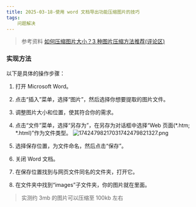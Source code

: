 ```yaml
---
title: 2025-03-18-使用 word 文档导出功能压缩图片的技巧
tags: 
    问题解决
---
```


> 参考资料
> [如何压缩图片大小？3 种图片压缩方法推荐(评论区)](https://zhuanlan.zhihu.com/p/559553058)

### 实现方法

以下是具体的操作步骤：

1. 打开 Microsoft Word。
2. 点击“插入”菜单，选择“图片”，然后选择你想要提取的图片文件。
3. 调整图片大小和位置，使其符合你的需求。
4. 点击“文件”菜单，选择“另存为”，在另存为对话框中选择“Web 页面(*.htm; *.html)”作为文件类型。
![17424798217031742479821327.png](https://tk-pichost-1325224430.cos.ap-chengdu.myqcloud.com/blog/17424798217031742479821327.png)

5. 选择保存位置，为文件命名，然后点击“保存”。
6. 关闭 Word 文档。
7. 在保存位置找到与网页文件同名的文件夹，打开它。
8. 在文件夹中找到“images”子文件夹，你的图片就在里面。

> 实测约 3mb 的图片可以压缩至 100kb 左右
